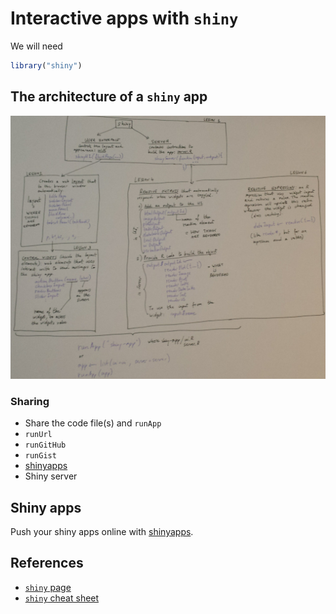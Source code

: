 # Interactive apps with `shiny`

We will need


```r
library("shiny")
```

## The architecture of a `shiny` app

![shiny app overview](./figs/shiny-overview.jpg)


### Sharing

* Share the code file(s) and `runApp`
* `runUrl`
* `runGitHub`
* `runGist`
* [shinyapps](http://wwwshinyapps.io)
* Shiny server

## Shiny apps

Push your shiny apps online with [shinyapps](http://www.shinyapps.io/).


## References

* [`shiny` page](http://shiny.rstudio.com/)
* [`shiny` cheat sheet](https://www.rstudio.com/wp-content/uploads/2016/01/shiny-cheatsheet.pdf)

